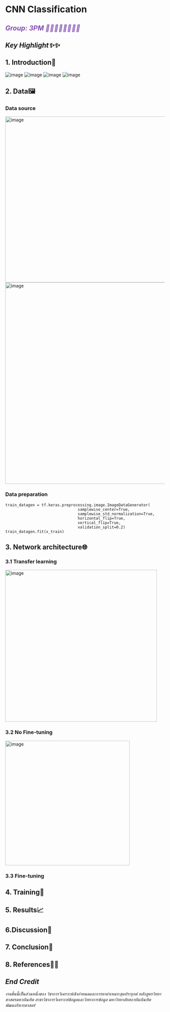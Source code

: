 # CNN Classification
##  <font color="#8450B2">_Group: 3PM 👧🏻👩🏻👩🏼👦🏻_</font> <br>


## _Key Highlight✨✨_


## 1. Introduction🍆
![image](https://user-images.githubusercontent.com/69892468/197326343-3eee8f54-391e-4746-b571-422ddbbf47b6.png)
![image](https://user-images.githubusercontent.com/69892468/197326353-2463e09c-09de-45a9-b52b-9c1ad0eb246d.png)
![image](https://user-images.githubusercontent.com/69892468/197326356-6a052f2e-27ce-445d-a563-3587f3b1aff8.png)
![image](https://user-images.githubusercontent.com/69892468/197326360-134a798c-f218-4556-824f-bbf2cb75ec25.png)



## 2. Data🖼️

### Data source
<img width="523" alt="image" src="https://user-images.githubusercontent.com/69892468/197325994-e3aa997e-634f-4615-92fe-96e2a92702eb.png">


<img width="635" alt="image" src="https://user-images.githubusercontent.com/69892468/197326053-fa8b8df7-bacb-4e64-ad59-8ba1eaf65c49.png">






### Data preparation

```
train_datagen = tf.keras.preprocessing.image.ImageDataGenerator(
                                samplewise_center=True,
                                samplewise_std_normalization=True,
                                horizontal_flip=True,
                                vertical_flip=True,
                                validation_split=0.2) 
train_datagen.fit(x_train)
 ```



## 3. Network architecture🌐

### 3.1 Transfer learning
<img width="479" alt="image" src="https://user-images.githubusercontent.com/69892468/197325982-5bd3e9e3-9db0-4d72-9002-9b5c8e549953.png">




### 3.2 No Fine-tuning
<img width="393" alt="image" src="https://user-images.githubusercontent.com/69892468/197326003-86613aa4-271f-4b58-bcef-c24430e9148b.png">

### 3.3 Fine-tuning







## 4. Training👻



## 5. Results📈


  

## 6.Discussion💭


## 7. Conclusion👑



## 8. References✍🏼

 
## _End Credit_


_งานชิ้นนี้เป็นส่วนหนึ่งของ วิชาการวิเคราะห์เชิงกำหนดและการหาค่าเหมาะสุดประยุกต์ หลักสูตรวิทยาศาสตรมหาบัณฑิต สาขาวิชาการวิเคราะห์ข้อมูลและวิทยาการข้อมูล มหาวิทยาลัยสถาบันบัณฑิตพัฒนบริหารศาสตร์_
